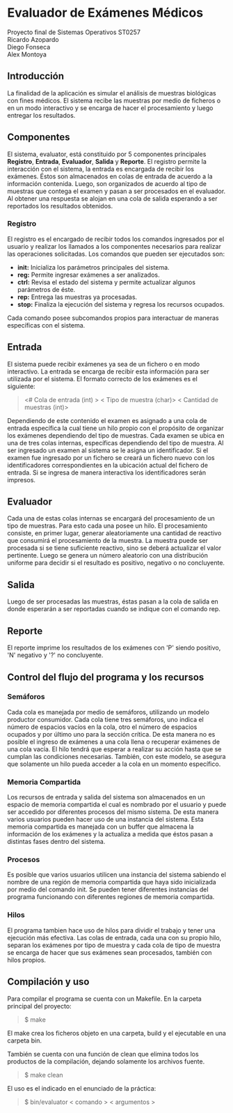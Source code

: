 
# Evaluador de Exámenes Médicos
Proyecto final de Sistemas Operativos ST0257 <br>
Ricardo Azopardo <br>
Diego Fonseca <br>
Alex Montoya <br>

## Introducción
La finalidad de la aplicación es simular el análisis de muestras biológicas con fines médicos. El sistema recibe las muestras por medio de ficheros o en un modo interactivo y se encarga de hacer el procesamiento y luego entregar los resultados.  
## Componentes

El sistema, evaluator, está constituido por 5 componentes principales **Registro**, **Entrada**, **Evaluador**, **Salida** y **Reporte**. El registro permite la interacción con el sistema, la entrada es encargada de recibir los exámenes. Éstos son almacenados en colas de entrada de acuerdo a la información contenida. Luego, son organizados de acuerdo al tipo de muestras que contega el examen y pasan a ser procesados en el evaluador. Al obtener una respuesta se alojan en una cola de salida esperando a ser reportados los resultados obtenidos. 

### Registro
El registro es el encargado de recibir todos los comandos ingresados por el usuario y realizar los llamados a los componentes necesarios para realizar las operaciones solicitadas. Los comandos que pueden ser ejecutados son: 
* **init:** Inicializa los parámetros principales del sistema.
* **reg:** Permite ingresar exámenes a ser analizados. 
* **ctrl:** Revisa el estado del sistema y permite actualizar algunos parámetros de éste.
* **rep:** Entrega las muestras ya procesadas.
* **stop:** Finaliza la ejecución del sistema y regresa los recursos ocupados.

Cada comando posee subcomandos propios para interactuar de maneras específicas con el sistema. 

## Entrada
El sistema puede recibir exámenes ya sea de un fichero o en modo interactivo. La entrada se encarga de recibir esta información para ser utilizada por el sistema. El formato correcto de los exámenes es el siguiente:

> <# Cola de entrada (int) > < Tipo de muestra (char)> < Cantidad de muestras (int)>

Dependiendo de este contenido el examen es asignado a una cola de entrada específica la cual tiene un hilo propio con el propósito de organizar los exámenes dependiendo del tipo de muestras.  Cada examen se ubica en una de tres colas internas, específicas dependiendo del tipo de muestra. Al ser ingresado un examen al sistema se le asigna un identificador. Si el examen fue ingresado por un fichero se creará un fichero nuevo con los identificadores correspondientes en la ubicación actual del fichero de entrada. Si se ingresa de manera interactiva los identificadores serán impresos. 

## Evaluador

Cada una de estas colas internas se encargará del procesamiento de un tipo de muestras. Para esto cada una posee un hilo. El procesamiento consiste, en primer lugar, generar aleatoriamente una cantidad de reactivo que consumirá el procesamiento de la muestra. La muestra puede ser procesada si se tiene suficiente reactivo, sino se deberá actualizar el valor pertinente. Luego se genera un número aleatorio con una distribución uniforme para decidir si el resultado es positivo, negativo o no concluyente. 

## Salida

Luego de ser procesadas las muestras, éstas pasan a la cola de salida en donde esperarán a ser reportadas cuando se indique con el comando rep. 

## Reporte

El reporte imprime los resultados de los exámenes con 'P' siendo positivo, 'N' negativo y '?' no concluyente.

## Control del flujo del programa y los recursos

###  Semáforos
Cada cola es manejada por medio de semáforos, utilizando un modelo productor consumidor. Cada cola tiene tres semáforos, uno indica el número de espacios vacíos en la cola, otro el número de espacios ocupados y por último uno para la sección crítica. De esta manera no es posible el ingreso de exámenes a una cola llena o recuperar exámenes de una cola vacía. El hilo tendrá que esperar a realizar su acción hasta que se cumplan las condiciones necesarias. También, con este modelo, se asegura que solamente un hilo pueda acceder a la cola en un momento específico.

### Memoria Compartida
Los recursos de entrada y salida del sistema son almacenados en un espacio de memoria compartida el cual es nombrado por el usuario y puede ser accedido por diferentes procesos del mismo sistema. De esta manera varios usuarios pueden hacer uso de una instancia del sistema. Esta memoria compartida es manejada con un buffer que almacena la información de los exámenes y la actualiza a medida que éstos pasan a distintas fases dentro del sistema.

### Procesos
Es posible que varios usuarios utilicen una instancia del sistema sabiendo el nombre de una región de memoria compartida que haya sido inicializada por medio del comando init. Se pueden tener diferentes instancias del programa funcionando con diferentes regiones de memoria compartida.

### Hilos
El programa tambien hace uso de hilos para dividir el trabajo y tener una ejecución más efectiva. Las colas de entrada, cada una con su propio hilo, separan los exámenes por tipo de muestra y cada cola de tipo de muestra se encarga de hacer que sus exámenes sean procesados, también con hilos propios. 

## Compilación y uso

Para compilar el programa se cuenta con un Makefile. En la carpeta principal del proyecto:

> $ make

El make crea los ficheros objeto en una carpeta, build y el ejecutable en una carpeta bin.

También se cuenta con una función de clean que elimina todos los productos de la compilación, dejando solamente los archivos fuente.

> $ make clean

El uso es el indicado en el enunciado de la práctica:

> $ bin/evaluator < comando > < argumentos >

